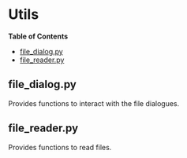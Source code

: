 
<!-- TOC ignore:true -->
# Utils
**Table of Contents**
<!-- TOC -->

* [file_dialog.py](#file_dialogpy)
* [file_reader.py](#file_readerpy)

<!-- /TOC -->

## file_dialog.py
Provides functions to interact with the file dialogues.

## file_reader.py
Provides functions to read files.
